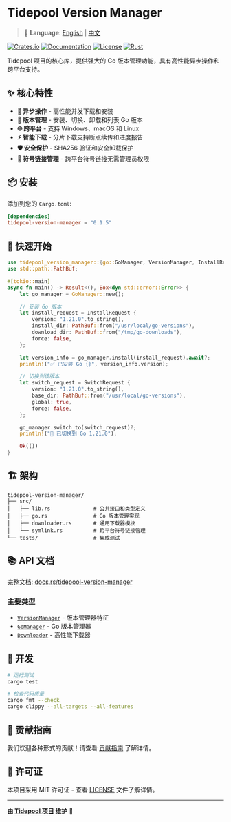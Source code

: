 # Tidepool Version Manager

> 📖 **Language**: [English](README.md) | [中文](README.zh-CN.md)

[![Crates.io](https://img.shields.io/crates/v/tidepool-version-manager.svg)](https://crates.io/crates/tidepool-version-manager)
[![Documentation](https://docs.rs/tidepool-version-manager/badge.svg)](https://docs.rs/tidepool-version-manager)
[![License](https://img.shields.io/badge/License-MIT-yellow.svg)](LICENSE)
[![Rust](https://img.shields.io/badge/Rust-1.70%2B-blue.svg)]()

Tidepool 项目的核心库，提供强大的 Go 版本管理功能，具有高性能异步操作和跨平台支持。

## ✨ 核心特性

- **🚀 异步操作** - 高性能并发下载和安装
- **🔄 版本管理** - 安装、切换、卸载和列表 Go 版本
- **🌐 跨平台** - 支持 Windows、macOS 和 Linux
- **⚡ 智能下载** - 分片下载支持断点续传和进度报告
- **🛡️ 安全保护** - SHA256 验证和安全卸载保护
- **🔗 符号链接管理** - 跨平台符号链接无需管理员权限

## 📦 安装

添加到您的 `Cargo.toml`:

```toml
[dependencies]
tidepool-version-manager = "0.1.5"
```

## 🚀 快速开始

```rust
use tidepool_version_manager::{go::GoManager, VersionManager, InstallRequest, SwitchRequest};
use std::path::PathBuf;

#[tokio::main]
async fn main() -> Result<(), Box<dyn std::error::Error>> {
    let go_manager = GoManager::new();

    // 安装 Go 版本
    let install_request = InstallRequest {
        version: "1.21.0".to_string(),
        install_dir: PathBuf::from("/usr/local/go-versions"),
        download_dir: PathBuf::from("/tmp/go-downloads"),
        force: false,
    };

    let version_info = go_manager.install(install_request).await?;
    println!("✅ 已安装 Go {}", version_info.version);

    // 切换到该版本
    let switch_request = SwitchRequest {
        version: "1.21.0".to_string(),
        base_dir: PathBuf::from("/usr/local/go-versions"),
        global: true,
        force: false,
    };

    go_manager.switch_to(switch_request)?;
    println!("🔄 已切换到 Go 1.21.0");

    Ok(())
}
```

## 🏗️ 架构

```
tidepool-version-manager/
├── src/
│   ├── lib.rs              # 公共接口和类型定义
│   ├── go.rs               # Go 版本管理实现
│   ├── downloader.rs       # 通用下载器模块
│   └── symlink.rs          # 跨平台符号链接管理
└── tests/                  # 集成测试
```

## 📚 API 文档

完整文档: [docs.rs/tidepool-version-manager](https://docs.rs/tidepool-version-manager)

### 主要类型

- [`VersionManager`](https://docs.rs/tidepool-version-manager/latest/tidepool_version_manager/trait.VersionManager.html) - 版本管理器特征
- [`GoManager`](https://docs.rs/tidepool-version-manager/latest/tidepool_version_manager/go/struct.GoManager.html) - Go 版本管理器
- [`Downloader`](https://docs.rs/tidepool-version-manager/latest/tidepool_version_manager/downloader/struct.Downloader.html) - 高性能下载器

## 🧪 开发

```bash
# 运行测试
cargo test

# 检查代码质量
cargo fmt --check
cargo clippy --all-targets --all-features
```

## 🤝 贡献指南

我们欢迎各种形式的贡献！请查看 [贡献指南](../../CONTRIBUTING.md) 了解详情。

## 📄 许可证

本项目采用 MIT 许可证 - 查看 [LICENSE](../../LICENSE) 文件了解详情。

---

**由 [Tidepool 项目](https://github.com/Slothtron/tidepool) 维护** 🌊